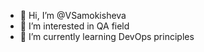 - 👋 Hi, I’m @VSamokisheva
- 👀 I’m interested in QA field
- 🌱 I’m currently learning DevOps principles

